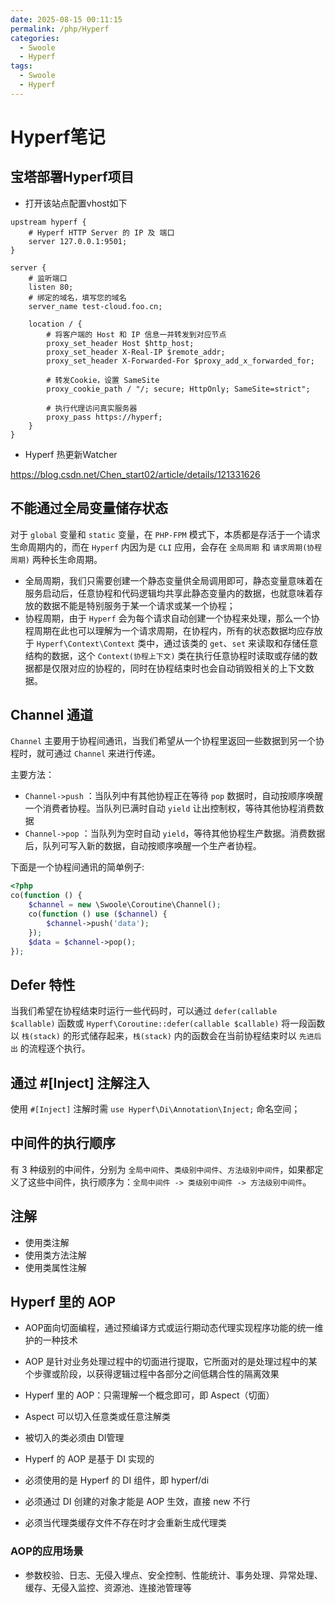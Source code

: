 ```yaml
---
date: 2025-08-15 00:11:15
permalink: /php/Hyperf
categories:
  - Swoole
  - Hyperf
tags:
  - Swoole
  - Hyperf
---
```


# Hyperf笔记

## 宝塔部署Hyperf项目

- 打开该站点配置vhost如下

```text
upstream hyperf {
    # Hyperf HTTP Server 的 IP 及 端口
    server 127.0.0.1:9501;
}

server {
    # 监听端口
    listen 80; 
    # 绑定的域名，填写您的域名
    server_name test-cloud.foo.cn;

    location / {
        # 将客户端的 Host 和 IP 信息一并转发到对应节点  
        proxy_set_header Host $http_host;
        proxy_set_header X-Real-IP $remote_addr;
        proxy_set_header X-Forwarded-For $proxy_add_x_forwarded_for;

        # 转发Cookie，设置 SameSite
        proxy_cookie_path / "/; secure; HttpOnly; SameSite=strict";

        # 执行代理访问真实服务器
        proxy_pass https://hyperf;
    }
}
```

- Hyperf 热更新Watcher

<https://blog.csdn.net/Chen_start02/article/details/121331626>

## 不能通过全局变量储存状态

对于 `global` 变量和 `static` 变量，在 `PHP-FPM` 模式下，本质都是存活于一个请求生命周期内的，而在 `Hyperf` 内因为是 `CLI` 应用，会存在 `全局周期` 和 `请求周期(协程周期)` 两种长生命周期。

- 全局周期，我们只需要创建一个静态变量供全局调用即可，静态变量意味着在服务启动后，任意协程和代码逻辑均共享此静态变量内的数据，也就意味着存放的数据不能是特别服务于某一个请求或某一个协程；
- 协程周期，由于 `Hyperf` 会为每个请求自动创建一个协程来处理，那么一个协程周期在此也可以理解为一个请求周期，在协程内，所有的状态数据均应存放于 `Hyperf\Context\Context` 类中，通过该类的 `get`、`set` 来读取和存储任意结构的数据，这个 `Context(协程上下文)` 类在执行任意协程时读取或存储的数据都是仅限对应的协程的，同时在协程结束时也会自动销毁相关的上下文数据。

## Channel 通道

`Channel` 主要用于协程间通讯，当我们希望从一个协程里返回一些数据到另一个协程时，就可通过 `Channel` 来进行传递。

主要方法：

- `Channel->push` ：当队列中有其他协程正在等待 `pop` 数据时，自动按顺序唤醒一个消费者协程。当队列已满时自动 `yield` 让出控制权，等待其他协程消费数据
- `Channel->pop` ：当队列为空时自动 `yield`，等待其他协程生产数据。消费数据后，队列可写入新的数据，自动按顺序唤醒一个生产者协程。

下面是一个协程间通讯的简单例子:

```php
<?php
co(function () {
    $channel = new \Swoole\Coroutine\Channel();
    co(function () use ($channel) {
        $channel->push('data');
    });
    $data = $channel->pop();
});
```

## Defer 特性

当我们希望在协程结束时运行一些代码时，可以通过 `defer(callable $callable)` 函数或 `Hyperf\Coroutine::defer(callable $callable)` 将一段函数以 `栈(stack)` 的形式储存起来，`栈(stack)` 内的函数会在当前协程结束时以 `先进后出` 的流程逐个执行。

## 通过 #[Inject] 注解注入

使用 `#[Inject]` 注解时需 `use Hyperf\Di\Annotation\Inject;` 命名空间；

## 中间件的执行顺序

有 3 种级别的中间件，分别为 `全局中间件`、`类级别中间件`、`方法级别中间件`，如果都定义了这些中间件，执行顺序为：`全局中间件 -> 类级别中间件 -> 方法级别中间件`。

## 注解

- 使用类注解
- 使用类方法注解
- 使用类属性注解

## Hyperf 里的 AOP

- AOP面向切面编程，通过预编译方式或运行期动态代理实现程序功能的统一维护的一种技术

- AOP 是针对业务处理过程中的切面进行提取，它所面对的是处理过程中的某个步骤或阶段，以获得逻辑过程中各部分之间低耦合性的隔离效果

- Hyperf 里的 AOP：只需理解一个概念即可，即 Aspect（切面）

- Aspect 可以切入任意类或任意注解类

- 被切入的类必须由 DI管理

- Hyperf 的 AOP 是基于 DI 实现的

- 必须使用的是 Hyperf 的 DI 组件，即 hyperf/di

- 必须通过 DI 创建的对象才能是 AOP 生效，直接 new 不行

- 必须当代理类缓存文件不存在时才会重新生成代理类

### AOP的应用场景

- 参数校验、日志、无侵入埋点、安全控制、性能统计、事务处理、异常处理、缓存、无侵入监控、资源池、连接池管理等
